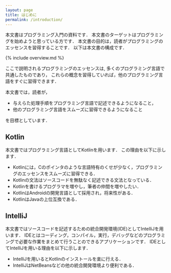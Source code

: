 ```yaml
---
layout: page
title: はじめに
permalink: /introduction/
---
```


本文書はプログラミング入門の資料です．
本文書のターゲットはプログラミングを始めようと思っている方です．
本文書の目的は，読者がプログラミングのエッセンスを習得することです．
以下は本文書の構成です．

{% include overview.md %}

ここで説明されるプログラミングのエッセンスは,
多くのプログラミング言語で共通したものであり，
これらの概念を習得していれば，他のプログラミング言語をすぐに習得できます．

本文書では，読者が，

* 与えらた処理手順をプログラミング言語で記述できるようになること，
* 他のプログラミング言語をスムーズに習得できるようになること

を目標としています．

## Kotlin
本文書ではプログラミング言語としてKotlinを用います．
この理由を以下に示します．

* Kotlinには，Cのポインタのような言語特有のくせが少なく，プログラミングのエッセンスをスムーズに習得できる．
* Kotlinの文法はソースコードを無駄なく記述できる文法となっている．
* Kotlinを書けるプログラマを増やし，筆者の仲間を増やしたい．
* KotlinはAndroidの開発言語として採用され，将来性がある．
* KotlinはJavaの上位互換である．

## IntelliJ
本文書ではソースコードを記述するための統合開発環境(IDE)としてIntelliJを用います．
IDEとはコーディング，コンパイル，実行，デバッグなどのプログラミングで必要な作業をまとめて行うことのできるアプリケーションです．
IDEとしてIntelliJを用いる理由を以下に示します．

* IntelliJを用いるとKotlinのインストールを楽に行える．
* IntelliJはNetBeansなどの他の統合開発環境より便利である．
